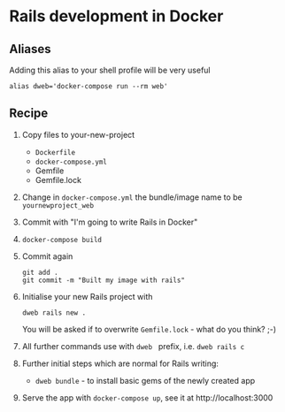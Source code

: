 # Rails development in Docker

## Aliases
Adding this alias to your shell profile will be very useful

```
alias dweb='docker-compose run --rm web'
```

## Recipe

1. Copy files to your-new-project
   - `Dockerfile`
   - `docker-compose.yml`
   - Gemfile
   - Gemfile.lock
2. Change in `docker-compose.yml` the bundle/image name to be `yournewproject_web`
3. Commit with "I'm going to write Rails in Docker"
4. `docker-compose build`
5. Commit again
   ```
   git add .
   git commit -m "Built my image with rails"
   ```
6. Initialise your new Rails project with
   ```
   dweb rails new .
   ```
   You will be asked if to overwrite `Gemfile.lock` - what do you think? ;-)

7. All further commands use with `dweb ` prefix, i.e. `dweb rails c`
8. Further initial steps which are normal for Rails writing:
   - `dweb bundle` - to install basic gems of the newly created app
9. Serve the app with `docker-compose up`, see it at http://localhost:3000

